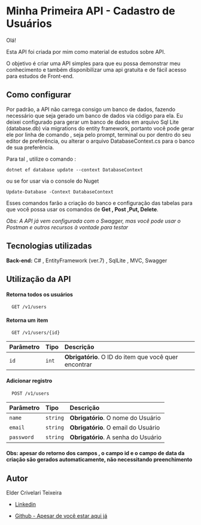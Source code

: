# Minha Primeira API - Cadastro de Usuários

Olá!

Esta API foi criada por mim como material de estudos sobre API.

O objetivo é criar uma API simples para que eu possa demonstrar meu conhecimento e também disponibilizar uma api gratuita e de fácil acesso para estudos de Front-end.

## Como configurar

Por padrão, a API não carrega consigo um banco de dados, fazendo necessário que seja gerado um banco de dados via código para ela. 
Eu deixei configurado para gerar um banco de dados em arquivo Sql Lite (database.db) via migrations do entity framework, portanto você pode gerar ele por linha de comando , seja pelo prompt, terminal ou por dentro do seu editor de preferência, ou alterar o arquivo DatabaseContext.cs para o banco de sua preferência.

Para tal , utilize o comando :
```
dotnet ef database update --context DatabaseContext
```
ou se for usar via o console do Nuget
```
Update-Database -Context DatabaseContext
```
Esses comandos farão a criação do banco e configuração das tabelas para que você possa usar os comandos de **Get , Post ,Put, Delete**.

*Obs: A API já vem configurada com o Swagger, mas você pode usar o Postman e outros recursos à vontade para testar* 
## Tecnologias utilizadas



**Back-end:** C# , EntityFramework (ver.7) , SqlLite , MVC, Swagger



## Utilização da API

#### Retorna todos os usuários

```http
  GET /v1/users
```

#### Retorna um item

```http
  GET /v1/users/{id}
```

| Parâmetro   | Tipo       | Descrição                                   |
| :---------- | :--------- | :------------------------------------------ |
| `id`      | `int` | **Obrigatório**. O ID do item que você quer encontrar |

#### Adicionar registro

```http
  POST /v1/users
```

| Parâmetro   | Tipo       | Descrição                                   |
| :---------- | :--------- | :------------------------------------------ |
| `name`      | `string` | **Obrigatório**. O nome do Usuário |
| `email`      | `string` | **Obrigatório**. O email do Usuário |
| `password`      | `string` | **Obrigatório**. A senha do Usuário |

#### Obs: apesar do retorno dos campos , o campo id e o campo de data da criação são gerados automaticamente, não necessitando preenchimento
## Autor
Elder Crivelari Teixeira
- [Linkedin](https://www.linkedin.com/in/eldercrivelariteixeira/)

- [Github - Apesar de você estar aqui já](https://github.com/ElderCrivelari/)
